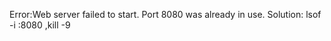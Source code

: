 Error:Web server failed to start. Port 8080 was already in use.
Solution: lsof -i :8080 ,kill -9 <PID>
